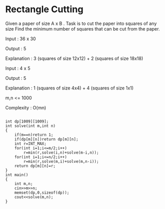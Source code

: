 # Rectangle Cutting

Given a paper of size A x B . Task is to cut the paper into squares of any size
Find the minimum number of squares that can be cut from the paper.

Input  : 36 x 30
    
Output : 5
    
Explanation : 3 (squares of size 12x12) + 2 (squares of size 18x18)

Input  : 4 x 5
    
Output : 5
    
Explanation : 1 (squares of size 4x4) + 4 (squares of size 1x1)

    
m,n <= 1000
    
Complexity : O(mn)

```

int dp[1009][1009];
int solve(int m,int n)
{
    if(m==n)return 1;
    if(dp[m][n])return dp[m][n];
    int r=INT_MAX;
    for(int i=1;i<=m/2;i++)
        r=min(r,solve(i,n)+solve(m-i,n));
    for(int i=1;i<=n/2;i++)
        r=min(r,solve(m,i)+solve(m,n-i));
    return dp[m][n]=r;
}
int main()
{
    int m,n;
    cin>>m>>n;
    memset(dp,0,sizeof(dp));
    cout<<solve(m,n);
}
```
